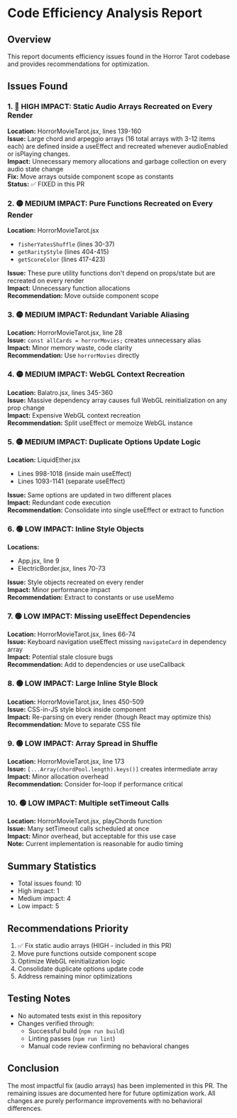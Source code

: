 # Code Efficiency Analysis Report

## Overview
This report documents efficiency issues found in the Horror Tarot codebase and provides recommendations for optimization.

## Issues Found

### 1. 🔴 HIGH IMPACT: Static Audio Arrays Recreated on Every Render
**Location:** HorrorMovieTarot.jsx, lines 139-160  
**Issue:** Large chord and arpeggio arrays (16 total arrays with 3-12 items each) are defined inside a useEffect and recreated whenever audioEnabled or isPlaying changes.  
**Impact:** Unnecessary memory allocations and garbage collection on every audio state change  
**Fix:** Move arrays outside component scope as constants  
**Status:** ✅ FIXED in this PR

### 2. 🟡 MEDIUM IMPACT: Pure Functions Recreated on Every Render
**Location:** HorrorMovieTarot.jsx
- `fisherYatesShuffle` (lines 30-37)
- `getRarityStyle` (lines 404-415)
- `getScoreColor` (lines 417-423)

**Issue:** These pure utility functions don't depend on props/state but are recreated on every render  
**Impact:** Unnecessary function allocations  
**Recommendation:** Move outside component scope

### 3. 🟡 MEDIUM IMPACT: Redundant Variable Aliasing
**Location:** HorrorMovieTarot.jsx, line 28  
**Issue:** `const allCards = horrorMovies;` creates unnecessary alias  
**Impact:** Minor memory waste, code clarity  
**Recommendation:** Use `horrorMovies` directly

### 4. 🟡 MEDIUM IMPACT: WebGL Context Recreation
**Location:** Balatro.jsx, lines 345-360  
**Issue:** Massive dependency array causes full WebGL reinitialization on any prop change  
**Impact:** Expensive WebGL context recreation  
**Recommendation:** Split useEffect or memoize WebGL instance

### 5. 🟡 MEDIUM IMPACT: Duplicate Options Update Logic
**Location:** LiquidEther.jsx
- Lines 998-1018 (inside main useEffect)
- Lines 1093-1141 (separate useEffect)

**Issue:** Same options are updated in two different places  
**Impact:** Redundant code execution  
**Recommendation:** Consolidate into single useEffect or extract to function

### 6. 🟢 LOW IMPACT: Inline Style Objects
**Locations:**
- App.jsx, line 9
- ElectricBorder.jsx, lines 70-73

**Issue:** Style objects recreated on every render  
**Impact:** Minor performance impact  
**Recommendation:** Extract to constants or use useMemo

### 7. 🟢 LOW IMPACT: Missing useEffect Dependencies
**Location:** HorrorMovieTarot.jsx, lines 66-74  
**Issue:** Keyboard navigation useEffect missing `navigateCard` in dependency array  
**Impact:** Potential stale closure bugs  
**Recommendation:** Add to dependencies or use useCallback

### 8. 🟢 LOW IMPACT: Large Inline Style Block
**Location:** HorrorMovieTarot.jsx, lines 450-509  
**Issue:** CSS-in-JS style block inside component  
**Impact:** Re-parsing on every render (though React may optimize this)  
**Recommendation:** Move to separate CSS file

### 9. 🟢 LOW IMPACT: Array Spread in Shuffle
**Location:** HorrorMovieTarot.jsx, line 173  
**Issue:** `[...Array(chordPool.length).keys()]` creates intermediate array  
**Impact:** Minor allocation overhead  
**Recommendation:** Consider for-loop if performance critical

### 10. 🟢 LOW IMPACT: Multiple setTimeout Calls
**Location:** HorrorMovieTarot.jsx, playChords function  
**Issue:** Many setTimeout calls scheduled at once  
**Impact:** Minor overhead, but acceptable for this use case  
**Note:** Current implementation is reasonable for audio timing

## Summary Statistics
- Total issues found: 10
- High impact: 1
- Medium impact: 4  
- Low impact: 5

## Recommendations Priority
1. ✅ Fix static audio arrays (HIGH - included in this PR)
2. Move pure functions outside component scope
3. Optimize WebGL reinitialization logic
4. Consolidate duplicate options update code
5. Address remaining minor optimizations

## Testing Notes
- No automated tests exist in this repository
- Changes verified through:
  - Successful build (`npm run build`)
  - Linting passes (`npm run lint`)
  - Manual code review confirming no behavioral changes

## Conclusion
The most impactful fix (audio arrays) has been implemented in this PR. The remaining issues are documented here for future optimization work. All changes are purely performance improvements with no behavioral differences.
